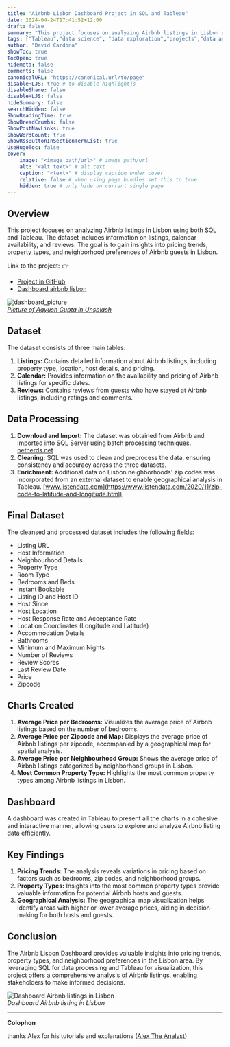 ```yaml
---
title: "Airbnb Lisbon Dashboard Project in SQL and Tableau"
date: 2024-04-24T17:41:52+12:00
draft: false
summary: "This project focuses on analyzing Airbnb listings in Lisbon using both SQL and Tableau. The dataset includes information on listings, calendar availability, and reviews. The goal is to gain insights into pricing trends, property types, and neighborhood preferences of Airbnb guests in Lisbon."
tags: ["Tableau","data science", "data exploration","projects","data analyzing", "SQL","Data cleaning"]
author: "David Cardona"
showToc: true
TocOpen: true
hidemeta: false
comments: false
canonicalURL: "https://canonical.url/to/page"
disableHLJS: true # to disable highlightjs
disableShare: false
disableHLJS: false
hideSummary: false
searchHidden: false
ShowReadingTime: true
ShowBreadCrumbs: false
ShowPostNavLinks: true
ShowWordCount: true
ShowRssButtonInSectionTermList: true
UseHugoToc: false
cover:
    image: "<image path/url>" # image path/url
    alt: "<alt text>" # alt text
    caption: "<text>" # display caption under cover
    relative: false # when using page bundles set this to true
    hidden: true # only hide on current single page
---
```


## Overview
This project focuses on analyzing Airbnb listings in Lisbon using both SQL and Tableau. The dataset includes information on listings, calendar availability, and reviews. The goal is to gain insights into pricing trends, property types, and neighborhood preferences of Airbnb guests in Lisbon.

Link to the project: 👉
- [Project in GitHub](https://github.com/davidcardonadev/dashboard_airbnb_lisbon_in_sql_tableau) 
- [Dashboard airbnb lisbon](https://public.tableau.com/views/ExploringLisbonsAirbnbLandscape/Dashboard1?:language=es-ES&:sid=&:display_count=n&:origin=viz_share_link)

![dashboard_picture](/images/lisbon.jpg)\
*[Picture of Aayush Gupta in Unsplash](https://unsplash.com/es/fotos/tranvia-amarillo-y-blanco-en-la-carretera-durante-el-dia-ljhCEaHYWJ8)*

## Dataset
The dataset consists of three main tables:
1. **Listings:** Contains detailed information about Airbnb listings, including property type, location, host details, and pricing.
2. **Calendar:** Provides information on the availability and pricing of Airbnb listings for specific dates.
3. **Reviews:** Contains reviews from guests who have stayed at Airbnb listings, including ratings and comments.

## Data Processing
1. **Download and Import:** The dataset was obtained from Airbnb and imported into SQL Server using batch processing techniques. [netnerds.net](https://blog.netnerds.net/2015/01/powershell-high-performance-techniques-for-importing-csv-to-sql-server/)
2. **Cleaning:** SQL was used to clean and preprocess the data, ensuring consistency and accuracy across the three datasets.
3. **Enrichment:** Additional data on Lisbon neighborhoods' zip codes was incorporated from an external dataset to enable geographical analysis in Tableau. [www.listendata.com](https://www.listendata.com/2020/11/zip-code-to-latitude-and-longitude.html)

## Final Dataset
The cleansed and processed dataset includes the following fields:
- Listing URL
- Host Information
- Neighbourhood Details
- Property Type
- Room Type
- Bedrooms and Beds
- Instant Bookable
- Listing ID and Host ID
- Host Since
- Host Location
- Host Response Rate and Acceptance Rate
- Location Coordinates (Longitude and Latitude)
- Accommodation Details
- Bathrooms
- Minimum and Maximum Nights
- Number of Reviews
- Review Scores
- Last Review Date
- Price
- Zipcode

## Charts Created
1. **Average Price per Bedrooms:** Visualizes the average price of Airbnb listings based on the number of bedrooms.
2. **Average Price per Zipcode and Map:** Displays the average price of Airbnb listings per zipcode, accompanied by a geographical map for spatial analysis.
3. **Average Price per Neighbourhood Group:** Shows the average price of Airbnb listings categorized by neighborhood groups in Lisbon.
4. **Most Common Property Type:** Highlights the most common property types among Airbnb listings in Lisbon.

## Dashboard
A dashboard was created in Tableau to present all the charts in a cohesive and interactive manner, allowing users to explore and analyze Airbnb listing data efficiently.

## Key Findings
1. **Pricing Trends:** The analysis reveals variations in pricing based on factors such as bedrooms, zip codes, and neighborhood groups.
2. **Property Types:** Insights into the most common property types provide valuable information for potential Airbnb hosts and guests.
3. **Geographical Analysis:** The geographical map visualization helps identify areas with higher or lower average prices, aiding in decision-making for both hosts and guests.

## Conclusion
The Airbnb Lisbon Dashboard provides valuable insights into pricing trends, property types, and neighborhood preferences in the Lisbon area. By leveraging SQL for data processing and Tableau for visualization, this project offers a comprehensive analysis of Airbnb listings, enabling stakeholders to make informed decisions.

![Dashboard Airbnb listings in Lisbon](/images/dashboard_lisbon.png)\
*Dashboard Airbnb listing in Lisbon*

--- 
**Colophon**  

thanks Alex for his tutorials and explanations ([Alex The Analyst](https://www.alextheanalyst.com/))